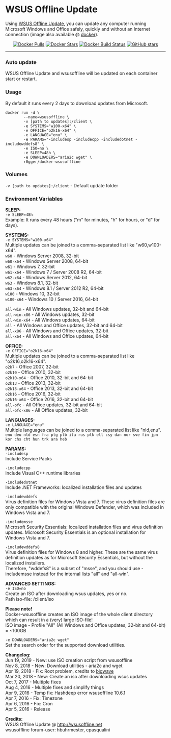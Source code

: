 # WSUS Offline Update

Using [WSUS Offline Update](http://wsusoffline.net/), you can update any computer running Microsoft Windows and Office safely, quickly and without an Internet connection (image also available @ [docker](https://hub.docker.com/r/r0gger/docker-wsusoffline/)).   

<p align="center">
<a href="https://hub.docker.com/r/r0gger/docker-wsusoffline"><img alt="Docker Pulls" src="https://img.shields.io/docker/pulls/r0gger/docker-wsusoffline"/></a>
<a href="https://hub.docker.com/r/r0gger/docker-wsusoffline"><img alt="Docker Stars" src="https://img.shields.io/docker/stars/r0gger/docker-wsusoffline"/></a>  
<a href="https://hub.docker.com/r/r0gger/docker-wsusoffline"><img alt="Docker Build Status" src="https://img.shields.io/docker/build/r0gger/docker-wsusoffline"/></a> 
<a href="https://github.com/R0GGER/docker-wsusoffline"><img alt="GitHub stars" src="https://img.shields.io/github/stars/r0gger/docker-wsusoffline?style=social"></a>         
</p>  

-----------
### Auto update
WSUS Offline Update and wsusoffline will be updated on each container start or restart.     

### Usage
By default it runs every 2 days to download updates from Microsoft.     

```
docker run -d \
        --name=wsusoffline \
        -v [path to updates]:/client \
        -e SYSTEMS="w100-x64" \
        -e OFFICE="o2k16-x64" \
        -e LANGUAGE="enu" \
        -e PARAMS="-includesp -includecpp -includedotnet -includewddefs8" \
        -e ISO=no \
        -e SLEEP=48h \
        -e DOWNLOADERS="aria2c wget" \
        r0gger/docker-wsusoffline
```
### Volumes 
`-v [path to updates]:/client` - Default update folder

### Environment Variables
**SLEEP:**  
`-e SLEEP=48h`    
Example: It runs every 48 hours ("m" for minutes, "h" for hours, or "d" for days).

**SYSTEMS:**  
`-e SYSTEMS="w100-x64"`   
Multiple updates can be joined to a comma-separated list like "w60,w100-x64".   
`w60` - Windows Server 2008, 32-bit  
`w60-x64` - Windows Server 2008, 64-bit  
`w61` - Windows 7, 32-bit  
`w61-x64` - Windows 7 / Server 2008 R2, 64-bit  
`w62-x64` - Windows Server 2012, 64-bit  
`w63` - Windows 8.1, 32-bit  
`w63-x64` - Windows 8.1 / Server 2012 R2, 64-bit  
`w100` - Windows 10, 32-bit  
`w100-x64` - Windows 10 / Server 2016, 64-bit   

`all-win` - All Windows updates, 32-bit and 64-bit   
`all-win-x86` - All Windows updates, 32-bit   
`all-win-x64` - All Windows updates, 64-bit   
`all` - All Windows and Office updates, 32-bit and 64-bit   
`all-x86` - All Windows and Office updates, 32-bit   
`all-x64` - All Windows and Office updates, 64-bit   

**OFFICE:**  
`-e OFFICE="o2k16-x64"`  
Multiple updates can be joined to a comma-separated list like "o2k16,o2k16-x64".   
`o2k7` - Office 2007, 32-bit  
`o2k10` - Office 2010, 32-bit  
`o2k10-x64` - Office 2010, 32-bit and 64-bit  
`o2k13` - Office 2013, 32-bit  
`o2k13-x64` - Office 2013, 32-bit and 64-bit  
`o2k16` - Office 2016, 32-bit  
`o2k16-x64` - Office 2016, 32-bit and 64-bit   
`all-ofc` - All Office updates, 32-bit and 64-bit   
`all-ofc-x86` - All Office updates, 32-bit   

**LANGUAGES:**  
`-e LANGUAGE="enu"`  
Multiple languages can be joined to a comma-separated list like "nld,enu".   
`enu deu nld esn fra ptg ptb ita rus plk ell csy dan nor sve fin jpn kor chs cht hun trk ara heb`

**PARAMS:**  
`-includesp`   
Include Service Packs

`-includecpp`   
Include Visual C++ runtime libraries

`-includedotnet`   
Include .NET Frameworks: localized installation files and updates

`-includewddefs`   
Virus definition files for Windows Vista and 7. These virus definition files are only compatible with the original Windows Defender, which was included in Windows Vista and 7.

`-includemsse`   
Microsoft Security Essentials: localized installation files and virus definition updates. Microsoft Security Essentials is an optional installation for Windows Vista and 7.

`-includewddefs8`   
Virus definition files for Windows 8 and higher. These are the same virus definition updates as for Microsoft Security Essentials, but without the localized installers.   
Therefore, "wddefs8" is a subset of "msse", and you should use -includemsse instead for the internal lists "all" and "all-win".   

**ADVANCED SETTINGS:**   
`-e ISO=no`   
Create an ISO after downloading wsus updates, yes or no.   
Path iso-file: /client/iso   
    
**Please note!**   
Docker-wsusoffline creates an ISO image of the whole client directory which can result in a (very) large ISO-file!   
ISO image - Profile "All" (All Windows and Office updates, 32-bit and 64-bit) = ~100GB   
        
`-e DOWNLOADERS="aria2c wget"`   
Set the search order for the supported download utilities.   
   
**Changelog:**  
Jun 19, 2019 - New: use ISO creation script from wsusoffline  
Nov 8, 2018 - New: Download utilities - aria2c and wget   
Apr 19, 2018 - Fix: Root problem, credits to [bigwave](https://github.com/bigwave)   
Mar 20, 2018 - New: Create an iso after downloading wsus updates   
Oct 7, 2017 - Multiple fixes   
Aug 4, 2016 - Multiple fixes and simplify things  
Apr 9, 2016 - Temp fix: Hashdeep error wsusoffline 10.6.1   
Apr 7, 2016 - Fix: Timezone   
Apr 6, 2016 - Fix: Cron   
Apr 5, 2016 - Release   
    
**Credits:**   
WSUS Offline Update @ http://wsusoffline.net   
wsusoffline forum-user:  hbuhrmester, cpasqualini
